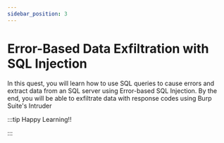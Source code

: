 ```yaml
---
sidebar_position: 3
---
```


# Error-Based Data Exfiltration with SQL Injection

In this quest, you will learn how to use SQL queries to cause errors and extract data from an SQL server using Error-based SQL Injection. By the end, you will be able to exfiltrate data with response codes using Burp Suite's Intruder

:::tip Happy Learning!!

<QuestButton text="Go To Quest" link="https://app.stackup.dev/quest_page/error-based-data-exfiltration-with-sql-injection" />

:::
